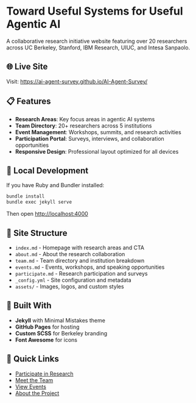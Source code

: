 ﻿# Toward Useful Systems for Useful Agentic AI

A collaborative research initiative website featuring over 20 researchers across UC Berkeley, Stanford, IBM Research, UIUC, and Intesa Sanpaolo.

## 🌐 Live Site
Visit: https://ai-agent-survey.github.io/AI-Agent-Survey/

## 📋 Features
- **Research Areas**: Key focus areas in agentic AI systems
- **Team Directory**: 20+ researchers across 5 institutions
- **Event Management**: Workshops, summits, and research activities
- **Participation Portal**: Surveys, interviews, and collaboration opportunities
- **Responsive Design**: Professional layout optimized for all devices

## 🚀 Local Development
If you have Ruby and Bundler installed:

```bash
bundle install
bundle exec jekyll serve
```

Then open [http://localhost:4000](http://localhost:4000)

## 📁 Site Structure
- `index.md` - Homepage with research areas and CTA
- `about.md` - About the research collaboration
- `team.md` - Team directory and institution breakdown
- `events.md` - Events, workshops, and speaking opportunities
- `participate.md` - Research participation and surveys
- `_config.yml` - Site configuration and metadata
- `assets/` - Images, logos, and custom styles

## 🎨 Built With
- **Jekyll** with Minimal Mistakes theme
- **GitHub Pages** for hosting
- **Custom SCSS** for Berkeley branding
- **Font Awesome** for icons

## 🔗 Quick Links
- [Participate in Research](https://ai-agent-survey.github.io/AI-Agent-Survey/participate/)
- [Meet the Team](https://ai-agent-survey.github.io/AI-Agent-Survey/team/)
- [View Events](https://ai-agent-survey.github.io/AI-Agent-Survey/events/)
- [About the Project](https://ai-agent-survey.github.io/AI-Agent-Survey/about/)
